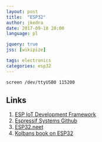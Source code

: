 ```yaml
---
layout: post
title:  "ESP32"
author: jkedra
date: 2017-09-18 20:00
language: pl

jquery: true
jss: [wikipize]

tags: electronics
categories: esp32 
---
```


`screen /dev/ttyUSB0 115200`

## Links

1. [ESP IoT Development Framework](http://esp-idf.readthedocs.io/en/latest/)
2. [Espressif Systems Github](https://github.com/espressif/)
3. [ESP32.neet](http://esp32.net/)
4. [Kolbans book on ESP32](https://leanpub.com/kolban-ESP32)

